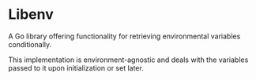 # Libenv

A Go library offering functionality for retrieving environmental variables conditionally.

This implementation is environment-agnostic and deals with the variables passed to it upon initialization or set later.
